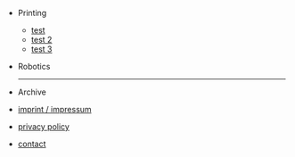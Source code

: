 * Printing

  - [test](test.md)
  - [test 2](test.md)
  - [test 3](test.md)

* Robotics

  ----------------------------------------
- Archive

- [imprint / impressum](imprint.md)
- [privacy policy](privacy.md)
- [contact](contact.md)
